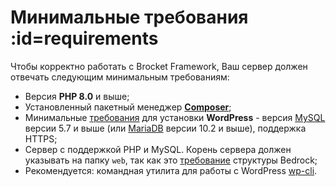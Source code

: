 # Минимальные требования :id=requirements

Чтобы корректно работать с Brocket Framework, Ваш сервер должен отвечать следующим минимальным требованиям:

- Версия **PHP 8.0** и выше;
- Установленный пакетный менеджер **[Composer](https://getcomposer.org/)**;
- Минимальные [требования](https://wordpress.org/about/requirements/) для установки **WordPress** - версия [MySQL](https://www.mysql.com/) версии 5.7 и выше (или [MariaDB](https://mariadb.org/) версии 10.2 и выше), поддержка HTTPS;
- Сервер с поддержкой PHP и MySQL. Корень сервера должен указывать на папку `web`, так как это [требование](https://roots.io/docs/bedrock/master/server-configuration/#nginx-configuration-for-bedrock) структуры Bedrock;
- Рекомендуется: командная утилита для работы с WordPress [wp-cli](https://wp-cli.org/).